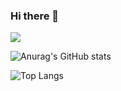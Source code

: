 ### Hi there 👋

<!--
**supermicrosoft/supermicrosoft** is a ✨ _special_ ✨ repository because its `README.md` (this file) appears on your GitHub profile.

Here are some ideas to get you started:

- 🔭 I’m currently working on ...
- 🌱 I’m currently learning ...
- 👯 I’m looking to collaborate on ...
- 🤔 I’m looking for help with ...
- 💬 Ask me about ...
- 📫 How to reach me: ...
- 😄 Pronouns: ...
- ⚡ Fun fact: ...
-->

<a href="https://github.com/supermicrosoft" target="_blank"><img src="https://img.shields.io/badge/Love-EA4AAA?style=for-the-badge&logo=GitHub Sponsors&logoColor=white"/></a>

![Anurag's GitHub stats](https://github-readme-stats.vercel.app/api?username=supermicrosoft&show_icons=true&theme=transparent)

![Top Langs](https://github-readme-stats.vercel.app/api/top-langs/?username=supermicrosoft&layout=compact&theme=transparent)


<!--
<img src="https://img.shields.io/badge/LOVE-EA4AAA?style=for-the-badge&logo=GitHub Sponsors&logoColor=white">
-->
